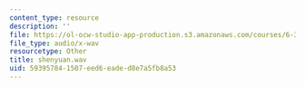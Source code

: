 ```yaml
---
content_type: resource
description: ''
file: https://ol-ocw-studio-app-production.s3.amazonaws.com/courses/6-341-discrete-time-signal-processing-fall-2005/593957841507eed6eaded8e7a5fb8a53_shenyuan.wav
file_type: audio/x-wav
resourcetype: Other
title: shenyuan.wav
uid: 59395784-1507-eed6-eade-d8e7a5fb8a53
---
```

